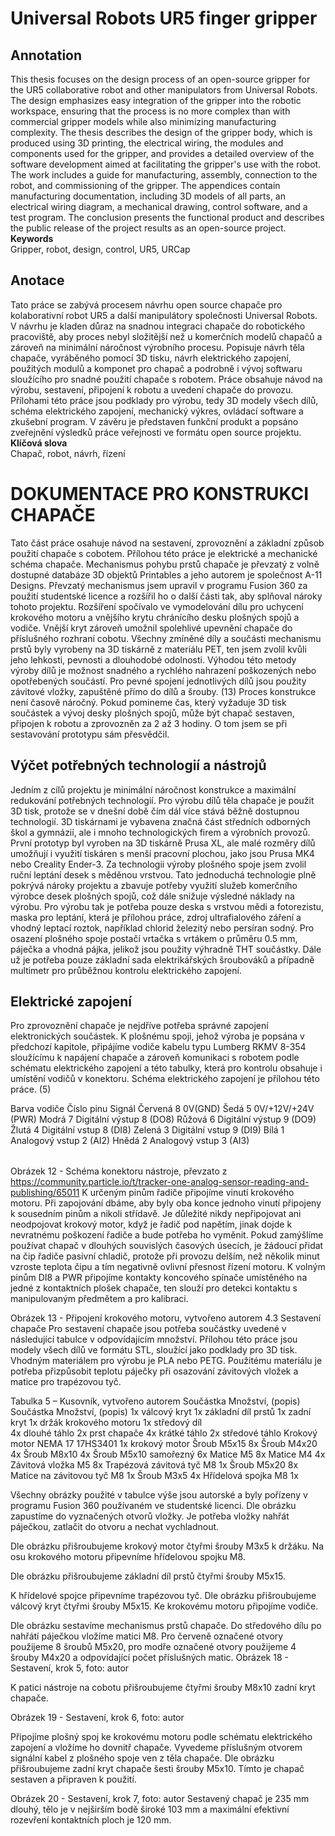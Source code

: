 # Universal Robots UR5 finger gripper

## Annotation
This thesis focuses on the design process of an open-source gripper for the UR5 collaborative
robot and other manipulators from Universal Robots. The design emphasizes easy integration
of the gripper into the robotic workspace, ensuring that the process is no more complex than
with commercial gripper models while also minimizing manufacturing complexity. The thesis
describes the design of the gripper body, which is produced using 3D printing, the electrical
wiring, the modules and components used for the gripper, and provides a detailed overview of
the software development aimed at facilitating the gripper's use with the robot. The work
includes a guide for manufacturing, assembly, connection to the robot, and commissioning of
the gripper. The appendices contain manufacturing documentation, including 3D models of
all parts, an electrical wiring diagram, a mechanical drawing, control software, and a test
program. The conclusion presents the functional product and describes the public release of
the project results as an open-source project.<br>
<b> Keywords </b> <br>
Gripper, robot, design, control, UR5, URCap

## Anotace
Tato práce se zabývá procesem návrhu open source chapače pro kolaborativní robot UR5 a další
manipulátory společnosti Universal Robots. V návrhu je kladen důraz na snadnou integraci
chapače do robotického pracoviště, aby proces nebyl složitější než u komerčních modelů
chapačů a zároveň na minimální náročnost výrobního procesu. Popisuje návrh těla chapače,
vyráběného pomocí 3D tisku, návrh elektrického zapojení, použitých modulů a komponet pro
chapač a podrobně i vývoj softwaru sloužícího pro snadné použití chapače s robotem. Práce
obsahuje návod na výrobu, sestavení, připojení k robotu a uvedení chapače do provozu.
Přílohami této práce jsou podklady pro výrobu, tedy 3D modely všech dílů, schéma
elektrického zapojení, mechanický výkres, ovládací software a zkušební program. V závěru je
představen funkční produkt a popsáno zveřejnění výsledků práce veřejnosti ve formátu open
source projektu.
<b> Klíčová slova </b> <br>
Chapač, robot, návrh, řízení


# DOKUMENTACE PRO KONSTRUKCI CHAPAČE
Tato část práce osahuje návod na sestavení, zprovoznění a základní způsob použití chapače s cobotem. Přílohou této práce je elektrické a mechanické schéma chapače. Mechanismus pohybu prstů chapače je převzatý z volně dostupné databáze 3D objektů Printables a jeho autorem je společnost A-11 Designs. Převzatý mechanismus jsem upravil v programu Fusion 360 za použití studentské licence a rozšířil ho o další části tak, aby splňoval nároky tohoto projektu. Rozšíření spočívalo ve vymodelování dílu pro uchycení krokového motoru a vnějšího krytu chránícího desku plošných spojů a vodiče. Vnější kryt zároveň umožnil spolehlivé upevnění chapače do příslušného rozhraní cobotu. Všechny zmíněné díly a součásti mechanismu prstů byly vyrobeny na 3D tiskárně z materiálu PET, ten jsem zvolil kvůli jeho lehkosti, pevnosti a dlouhodobé odolnosti. Výhodou této metody výroby dílů je možnost snadného a rychlého nahrazení poškozených nebo opotřebených součástí. Pro pevné spojení jednotlivých dílů jsou použity závitové vložky, zapuštěné přímo do dílů a šrouby. (13)
Proces konstrukce není časově náročný. Pokud pomineme čas, který vyžaduje 3D tisk součástek a vývoj desky plošných spojů, může být chapač sestaven, připojen k robotu a zprovozněn za 2 až 3 hodiny. O tom jsem se při sestavování prototypu sám přesvědčil. 
##	Výčet potřebných technologií a nástrojů
Jedním z cílů projektu je minimální náročnost konstrukce a maximální redukování potřebných technologií. Pro výrobu dílů těla chapače je použit 3D tisk, protože se v dnešní době čím dál více stává běžně dostupnou technologií. 3D tiskárnami je vybavena značná část středních odborných škol a gymnázií, ale i mnoho technologických firem a výrobních provozů. První prototyp byl vyroben na 3D tiskárně Prusa XL, ale malé rozměry dílů umožňují i využití tiskáren s menší pracovní plochou, jako jsou Prusa MK4 nebo Creality Ender-3. Za technologii výroby plošného spoje jsem zvolil ruční leptání desek s měděnou vrstvou. Tato jednoduchá technologie plně pokrývá nároky projektu a zbavuje potřeby využití služeb komerčního výrobce desek plošných spojů, což dále snižuje výsledné náklady na výrobu. Pro výrobu tak je potřeba pouze deska s vrstvou mědi a fotorezistu, maska pro leptání, která je přílohou práce, zdroj ultrafialového záření a vhodný leptací roztok, například chlorid železitý nebo persíran sodný. Pro osazení plošného spoje postačí vrtačka s vrtákem o průměru 0.5 mm, páječka a vhodná pájka, jelikož jsou použity výhradně THT  součástky. Dále už je potřeba pouze základní sada elektrikářských šroubováků a případně multimetr pro průběžnou kontrolu elektrického zapojení.
##	 Elektrické zapojení
Pro zprovoznění chapače je nejdříve potřeba správné zapojení elektronických součástek. K plošnému spoji, jehož výroba je popsána v předchozí kapitole, připájíme vodiče kabelu typu Lumberg RKMV 8-354 sloužícímu k napájení chapače a zároveň komunikaci s robotem podle schématu elektrického zapojení a této tabulky, která pro kontrolu obsahuje i umístění vodičů v konektoru. Schéma elektrického zapojení je přílohou této práce. (5)
<table>
Barva vodiče	Číslo pinu	Signál
Červená	8	0V(GND)
Šedá	5	0V/+12V/+24V (PWR)
Modrá	7	Digitální výstup 8 (DO8)
Růžová	6	Digitální výstup 9 (DO9)
Žlutá	4	Digitální vstup 8 (DI8)
Zelená	3	Digitální vstup 9 (DI9)
Bílá	1	Analogový vstup 2 (AI2)
Hnědá	2	Analogový vstup 3 (AI3)
</table>






Obrázek 12 - Schéma konektoru nástroje, převzato z https://community.particle.io/t/tracker-one-analog-sensor-reading-and-publishing/65011
K určeným pinům řadiče připojíme vinutí krokového motoru. Při zapojování dbáme, aby byly oba konce jednoho vinutí připojeny k sousedním pinům a nikoli střídavě. Je důležité nikdy nepřipojovat ani neodpojovat krokový motor, když je řadič pod napětím, jinak dojde k nevratnému poškození řadiče a bude potřeba ho vyměnit.
Pokud zamýšlíme používat chapač v dlouhých souvislých časových úsecích, je žádoucí přidat na čip řadiče pasivní chladič, protože při provozu delším, než několik minut vzroste teplota čipu a tím negativně ovlivní přesnost řízení motoru. K volným pinům DI8 a PWR připojíme kontakty koncového spínače umístěného na jedné z kontaktních plošek chapače, ten slouží pro detekci kontaktu s manipulovaným předmětem a pro kalibraci.

Obrázek 13 - Připojení krokového motoru, vytvořeno autorem
4.3	 Sestavení chapače
Pro sestavení chapače jsou potřeba součástky uvedené v následující tabulce v odpovídajícím množství. Přílohou této práce jsou modely všech dílů ve formátu STL, sloužící jako podklady pro 3D tisk. Vhodným materiálem pro výrobu je PLA nebo PETG. Použitému materiálu je potřeba přizpůsobit teplotu páječky při osazování závitových vložek a matice pro trapézovou tyč.













Tabulka 5 – Kusovník, vytvořeno autorem
Součástka	Množství, (popis)	Součástka	Množství, (popis)
 	1x
válcový kryt	 	1x
základní díl prstů
 	1x
zadní kryt	 	1x
držák krokového motoru
 	1x
středový díl	
 	4x
dlouhé táhlo
 	2x
prst chapače	 	4x
krátké táhlo
 	2x
středové táhlo	Krokový motor NEMA 17 17HS3401	1x
krokový motor
Šroub M5x15	8x	Šroub M4x20	4x
Šroub M8x10	4x	Šroub M5x10 samořezný	6x
Matice M5	8x	Matice M4	4x
Závitová vložka M5	8x	Trapézová závitová tyč M8	1x
Šroub M5x20	8x	Matice na závitovou tyč M8	1x
Šroub M3x5	4x	Hřídelová spojka M8	1x

Všechny obrázky použité v tabulce výše jsou autorské a byly pořízeny v programu Fusion 360 používaném ve studentské licenci.
Dle obrázku zapustíme do vyznačených otvorů vložky. Je potřeba vložky nahřát páječkou, zatlačit do otvoru a nechat vychladnout.










Dle obrázku přišroubujeme krokový motor čtyřmi šrouby M3x5 k držáku. Na osu krokového motoru připevníme hřídelovou spojku M8.

	
	









Dle obrázku přišroubujeme základní díl prstů čtyřmi šrouby M5x15.










K hřídelové spojce připevníme trapézovou tyč. Dle obrázku přišroubujeme válcový kryt čtyřmi šrouby M5x15. Ke krokovému motoru připojíme vodiče.



Dle obrázku sestavíme mechanismus prstů chapače. Do středového dílu po nahřátí páječkou vložíme matici M8. Pro červeně označené otvory použijeme 8 šroubů M5x20, pro modře označené otvory použijeme 4 šrouby M4x20 a odpovídající počet příslušných matic. 
Obrázek 18 - Sestavení, krok 5, foto: autor

K patici nástroje na cobotu přišroubujeme čtyřmi šrouby M8x10 zadní kryt chapače.
 
Obrázek 19 - Sestavení, krok 6, foto: autor

Připojíme plošný spoj ke krokovému motoru podle schématu elektrického zapojení a vložíme ho dovnitř chapače. Vyvedeme příslušným otvorem signální kabel z plošného spoje ven z těla chapače. Dle obrázku přišroubujeme zadní kryt chapače šesti šrouby M5x10. Tímto je chapač sestaven a připraven k použití.
 
Obrázek 20 - Sestavení, krok 7, foto: autor
Sestavený chapač je 235 mm dlouhý, tělo je v nejširším bodě široké 103 mm a maximální efektivní rozevření kontaktních ploch je 120 mm.
 
